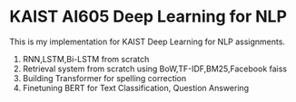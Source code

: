 # KAIST AI605 Deep Learning for NLP

This is my implementation for KAIST Deep Learning for NLP assignments.

1. RNN,LSTM,Bi-LSTM from scratch
2. Retrieval system from scratch using BoW,TF-IDF,BM25,Facebook faiss
3. Building Transformer for spelling correction
4. Finetuning BERT for Text Classification, Question Answering
